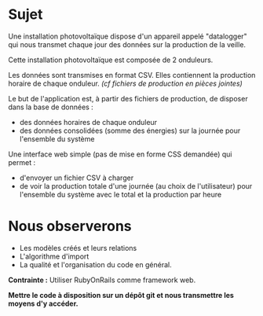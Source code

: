 # Sujet
Une installation photovoltaïque dispose d'un appareil appelé "datalogger" qui nous transmet chaque jour des données sur la production de la veille.

Cette installation photovoltaïque est composée de 2 onduleurs.

Les données sont transmises en format CSV. Elles contiennent la production horaire de chaque onduleur. *(cf fichiers de production en pièces jointes)*

Le but de l'application est, à partir des fichiers de production, de disposer dans la base de données :

- des données horaires de chaque onduleur
- des données consolidées (somme des énergies) sur la journée pour l'ensemble du système

Une interface web simple (pas de mise en forme CSS demandée) qui permet :

- d'envoyer un fichier CSV à charger
- de voir la production totale d'une journée (au choix de l'utilisateur) pour l'ensemble du système avec le total et la production par heure

# Nous observerons
- Les modèles créés et leurs relations
- L'algorithme d'import
- La qualité et l'organisation du code en général.

**Contrainte :** Utiliser RubyOnRails comme framework web.

**Mettre le code à disposition sur un dépôt git et nous transmettre les moyens d'y accéder.**